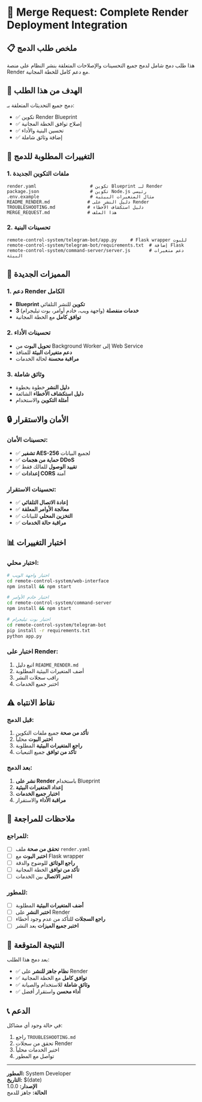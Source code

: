 # 🔄 Merge Request: Complete Render Deployment Integration

## 📋 ملخص طلب الدمج

هذا طلب دمج شامل لدمج جميع التحسينات والإصلاحات المتعلقة بنشر النظام على منصة Render مع دعم كامل للخطة المجانية.

## 🎯 الهدف من هذا الطلب

دمج جميع التحديثات المتعلقة بـ:
- ✅ تكوين Render Blueprint
- ✅ إصلاح توافق الخطة المجانية
- ✅ تحسين البنية والأداء
- ✅ إضافة وثائق شاملة

## 🔧 التغييرات المطلوبة للدمج

### 1. ملفات التكوين الجديدة
```
render.yaml                    # تكوين Blueprint لـ Render
package.json                   # تكوين Node.js رئيسي
.env.example                   # مثال المتغيرات البيئية
README_RENDER.md              # دليل النشر على Render
TROUBLESHOOTING.md            # دليل استكشاف الأخطاء
MERGE_REQUEST.md              # هذا الملف
```

### 2. تحسينات البنية
```
remote-control-system/telegram-bot/app.py     # Flask wrapper للبوت
remote-control-system/telegram-bot/requirements.txt  # إضافة Flask
remote-control-system/command-server/server.js       # دعم متغيرات البيئة
```

## 🚀 المميزات الجديدة

### 1. دعم Render الكامل
- **Blueprint تكوين** للنشر التلقائي
- **3 خدمات منفصلة** (واجهة ويب، خادم أوامر، بوت تيليجرام)
- **توافق كامل** مع الخطة المجانية

### 2. تحسينات الأداء
- **تحويل البوت** من Background Worker إلى Web Service
- **دعم متغيرات البيئة** للمنافذ
- **مراقبة محسنة** لحالة الخدمات

### 3. وثائق شاملة
- **دليل النشر** خطوة بخطوة
- **دليل استكشاف الأخطاء** الشائعة
- **أمثلة التكوين** والاستخدام

## 🔒 الأمان والاستقرار

### تحسينات الأمان:
- ✅ **تشفير AES-256** لجميع البيانات
- ✅ **حماية من هجمات DDoS**
- ✅ **تقييد الوصول** للمالك فقط
- ✅ **إعدادات CORS** آمنة

### تحسينات الاستقرار:
- ✅ **إعادة الاتصال التلقائي**
- ✅ **معالجة الأوامر المعلقة**
- ✅ **التخزين المحلي** للبيانات
- ✅ **مراقبة حالة الخدمات**

## 📊 اختبار التغييرات

### اختبار محلي:
```bash
# اختبار واجهة الويب
cd remote-control-system/web-interface
npm install && npm start

# اختبار خادم الأوامر
cd remote-control-system/command-server
npm install && npm start

# اختبار بوت تيليجرام
cd remote-control-system/telegram-bot
pip install -r requirements.txt
python app.py
```

### اختبار على Render:
1. اتبع دليل `README_RENDER.md`
2. أضف المتغيرات البيئية المطلوبة
3. راقب سجلات النشر
4. اختبر جميع الخدمات

## ⚠️ نقاط الانتباه

### قبل الدمج:
1. **تأكد من صحة** جميع ملفات التكوين
2. **اختبر البوت** محلياً
3. **راجع المتغيرات البيئية** المطلوبة
4. **تأكد من توافق** جميع التبعيات

### بعد الدمج:
1. **نشر على Render** باستخدام Blueprint
2. **إعداد المتغيرات البيئية**
3. **اختبار جميع الخدمات**
4. **مراقبة الأداء** والاستقرار

## 📝 ملاحظات للمراجعة

### للمراجع:
- [ ] **تحقق من صحة** ملف `render.yaml`
- [ ] **اختبر البوت** مع Flask wrapper
- [ ] **راجع الوثائق** للوضوح والدقة
- [ ] **تأكد من توافق** الخطة المجانية
- [ ] **اختبر الاتصال** بين الخدمات

### للمطور:
- [ ] **أضف المتغيرات البيئية** المطلوبة
- [ ] **اختبر النشر** على Render
- [ ] **راجع السجلات** للتأكد من عدم وجود أخطاء
- [ ] **اختبر جميع الميزات** بعد النشر

## 🎯 النتيجة المتوقعة

بعد دمج هذا الطلب:
- ✅ **نظام جاهز للنشر** على Render
- ✅ **توافق كامل** مع الخطة المجانية
- ✅ **وثائق شاملة** للاستخدام والصيانة
- ✅ **أداء محسن** واستقرار أفضل

## 📞 الدعم

في حالة وجود أي مشاكل:
1. راجع `TROUBLESHOOTING.md`
2. تحقق من سجلات Render
3. اختبر الخدمات محلياً
4. تواصل مع المطور

---

**المطور:** System Developer  
**التاريخ:** $(date)  
**الإصدار:** 1.0.0  
**الحالة:** جاهز للدمج